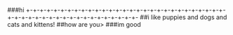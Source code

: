 ###hi
+-+-+-+-+-+-+-+-+-+-+-+-+-+-+-+-+-+-+-+-+-+-+-+-+-+-+-+-+-+-+-+-+-+-+-+-+-+-+-+-+-+-+-+-+-+-+-+-
##i like puppies and dogs and cats and kittens!
##how are you>
###im good
